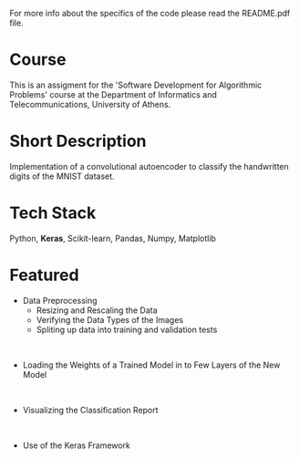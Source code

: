 For more info about the specifics of the code please read the README.pdf file.

# Course

This is an assigment for the 'Software Development for Algorithmic Problems' course at the Department of Informatics and Telecommunications, University of Athens.

# Short Description

Implementation of a convolutional autoencoder to classify the handwritten digits of the MNIST dataset.

# Tech Stack

Python, **Keras**, Scikit-learn, Pandas, Numpy, Matplotlib

# Featured

- Data Preprocessing
  - Resizing and Rescaling the Data
  - Verifying the Data Types of the Images
  - Spliting up data into training and validation tests

<br>

- Loading the Weights of a Trained Model in to Few Layers of the New Model

<br>

- Visualizing the Classification Report

<br>

- Use of the Keras Framework
